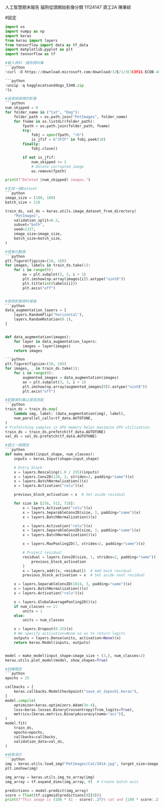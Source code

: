 人工智慧期末報告 貓狗從頭開始影像分類 11124147 資工2A 陳秉綜

#設定
```python
import os
import numpy as np
import keras
from keras import layers
from tensorflow import data as tf_data
import matplotlib.pyplot as plt
import tensorflow as tf

#載入資料：貓狗資料集
```python
!curl -O https://download.microsoft.com/download/3/E/1/3E1C3F21-ECDB-4869-8368-6DEBA77B919F/kagglecatsanddogs_5340.zip

```python
!unzip -q kagglecatsanddogs_5340.zip
!ls

#過濾掉損壞的影像
```python
num_skipped = 0
for folder_name in ("Cat", "Dog"):
    folder_path = os.path.join("PetImages", folder_name)
    for fname in os.listdir(folder_path):
        fpath = os.path.join(folder_path, fname)
        try:
            fobj = open(fpath, "rb")
            is_jfif = b"JFIF" in fobj.peek(10)
        finally:
            fobj.close()

        if not is_jfif:
            num_skipped += 1
            # Delete corrupted image
            os.remove(fpath)

print(f"Deleted {num_skipped} images.")

#生成一個Dataset
```python
image_size = (180, 180)
batch_size = 128

train_ds, val_ds = keras.utils.image_dataset_from_directory(
    "PetImages",
    validation_split=0.2,
    subset="both",
    seed=1337,
    image_size=image_size,
    batch_size=batch_size,
)

#視覺化數據
```python
plt.figure(figsize=(10, 10))
for images, labels in train_ds.take(1):
    for i in range(9):
        ax = plt.subplot(3, 3, i + 1)
        plt.imshow(np.array(images[i]).astype("uint8"))
        plt.title(int(labels[i]))
        plt.axis("off")


#使用影像資料增強
```python
data_augmentation_layers = [
    layers.RandomFlip("horizontal"),
    layers.RandomRotation(0.1),
]


def data_augmentation(images):
    for layer in data_augmentation_layers:
        images = layer(images)
    return images

```python
plt.figure(figsize=(10, 10))
for images, _ in train_ds.take(1):
    for i in range(9):
        augmented_images = data_augmentation(images)
        ax = plt.subplot(3, 3, i + 1)
        plt.imshow(np.array(augmented_images[0]).astype("uint8"))
        plt.axis("off")

#配置資料集以提高效能
```python
train_ds = train_ds.map(
    lambda img, label: (data_augmentation(img), label),
    num_parallel_calls=tf_data.AUTOTUNE,
)
# Prefetching samples in GPU memory helps maximize GPU utilization.
train_ds = train_ds.prefetch(tf_data.AUTOTUNE)
val_ds = val_ds.prefetch(tf_data.AUTOTUNE)

#建立一個模型
```python
def make_model(input_shape, num_classes):
    inputs = keras.Input(shape=input_shape)

    # Entry block
    x = layers.Rescaling(1.0 / 255)(inputs)
    x = layers.Conv2D(128, 3, strides=2, padding="same")(x)
    x = layers.BatchNormalization()(x)
    x = layers.Activation("relu")(x)

    previous_block_activation = x  # Set aside residual

    for size in [256, 512, 728]:
        x = layers.Activation("relu")(x)
        x = layers.SeparableConv2D(size, 3, padding="same")(x)
        x = layers.BatchNormalization()(x)

        x = layers.Activation("relu")(x)
        x = layers.SeparableConv2D(size, 3, padding="same")(x)
        x = layers.BatchNormalization()(x)

        x = layers.MaxPooling2D(3, strides=2, padding="same")(x)

        # Project residual
        residual = layers.Conv2D(size, 1, strides=2, padding="same")(
            previous_block_activation
        )
        x = layers.add([x, residual])  # Add back residual
        previous_block_activation = x  # Set aside next residual

    x = layers.SeparableConv2D(1024, 3, padding="same")(x)
    x = layers.BatchNormalization()(x)
    x = layers.Activation("relu")(x)

    x = layers.GlobalAveragePooling2D()(x)
    if num_classes == 2:
        units = 1
    else:
        units = num_classes

    x = layers.Dropout(0.25)(x)
    # We specify activation=None so as to return logits
    outputs = layers.Dense(units, activation=None)(x)
    return keras.Model(inputs, outputs)


model = make_model(input_shape=image_size + (3,), num_classes=2)
keras.utils.plot_model(model, show_shapes=True)

#訓練模型
```python
epochs = 25

callbacks = [
    keras.callbacks.ModelCheckpoint("save_at_{epoch}.keras"),
]
model.compile(
    optimizer=keras.optimizers.Adam(3e-4),
    loss=keras.losses.BinaryCrossentropy(from_logits=True),
    metrics=[keras.metrics.BinaryAccuracy(name="acc")],
)
model.fit(
    train_ds,
    epochs=epochs,
    callbacks=callbacks,
    validation_data=val_ds,
)

#結果演示
```python
img = keras.utils.load_img("PetImages/Cat/1014.jpg", target_size=image_size)
plt.imshow(img)

img_array = keras.utils.img_to_array(img)
img_array = tf.expand_dims(img_array, 0)  # Create batch axis

predictions = model.predict(img_array)
score = float(tf.sigmoid(predictions[0][0]))
print(f"This image is {100 * (1 - score):.2f}% cat and {100 * score:.2f}% dog.")
